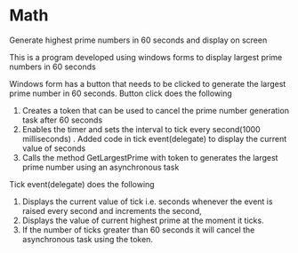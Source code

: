 # Math
Generate highest prime numbers in 60 seconds and display on screen

This is a program developed using windows forms to display largest prime numbers in 60 seconds

Windows form has a button that needs to be clicked to generate the largest prime number in 60 seconds. Button click does the following
1. Creates a token that can be used to cancel the prime number generation task after 60 seconds 
2. Enables the timer and sets the interval to tick every second(1000 milliseconds) . Added code in tick event(delegate) to display the current value of seconds 
3. Calls the method GetLargestPrime with token to generates the largest prime number using an asynchronous task

Tick event(delegate) does the following

1. Displays the current value of tick i.e. seconds whenever the event is raised every second and increments the second,
2. Displays the value of current highest prime at the moment it ticks.
3. If the number of ticks greater than 60 seconds it will cancel the asynchronous task using the token.
